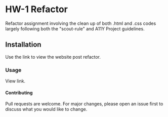 # HW-1 Refactor

Refactor assignment involving the clean up of both .html and .css codes largely following both the "scout-rule" and A11Y Project guidelines.

## Installation

Use the link to view the website post refactor.

### Usage

View link.

#### Contributing
Pull requests are welcome. For major changes, please open an issue first to discuss what you would like to change.
